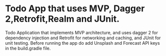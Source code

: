 # Todo App that uses MVP, Dagger 2,Retrofit,Realm and JUnit.
Todo Application that implements MVP architecture, and uses dagger 2 for dependency injection and Retrofit for networking and caching, and JUnit for unit testing.
Before running the app do add Unsplash and Forecast API keys in the build.gradle file.
